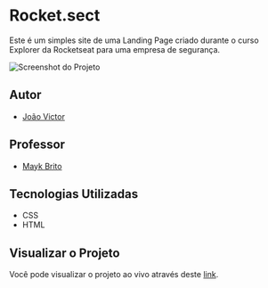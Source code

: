# Rocket.sect

Este é um simples site de uma Landing Page criado durante o curso Explorer da Rocketseat para uma empresa de segurança.

![Screenshot do Projeto](https://imgur.com/QH1OoKl.png)

## Autor

- [João Victor](https://github.com/Vitinho163)

## Professor

- [Mayk Brito](https://github.com/maykbrito)

## Tecnologias Utilizadas

- CSS
- HTML

## Visualizar o Projeto

Você pode visualizar o projeto ao vivo através deste [link](https://vitinho163.github.io/Rocket.sect/).
